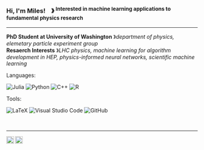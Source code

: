 ### Hi, I'm Miles! &nbsp;&nbsp; &#12299; <sup> Interested in machine learning applications to fundamental physics research <sup/>

----
  
**PhD Student at University of Washington** &#12299;_department of physics, elemetary particle experiment group_
<br/>
**Resaerch Interests** &#12299;_LHC physics, machine learning for algorithm development in HEP, physics-informed neural networks, scientific machine learning_

Languages:
  
![Julia](https://img.shields.io/badge/-Julia-9558B2?style=for-the-badge&logo=julia&logoColor=white)
![Python](https://img.shields.io/badge/python-3670A0?style=for-the-badge&logo=python&logoColor=ffdd54)
![C++](https://img.shields.io/badge/c++-%2300599C.svg?style=for-the-badge&logo=c%2B%2B&logoColor=white)
![R](https://img.shields.io/badge/r-%23276DC3.svg?style=for-the-badge&logo=r&logoColor=white)
&nbsp;&nbsp;&nbsp;
  
Tools:
  
![LaTeX](https://img.shields.io/badge/latex-%23008080.svg?style=for-the-badge&logo=latex&logoColor=white)
![Visual Studio Code](https://img.shields.io/badge/Visual%20Studio%20Code-0078d7.svg?style=for-the-badge&logo=visual-studio-code&logoColor=white)
![GitHub](https://img.shields.io/badge/github-%23121011.svg?style=for-the-badge&logo=github&logoColor=white)
<!---
<img src="https://root-forum.cern.ch/uploads/default/original/2X/3/3fb82b650635bc6d61461f3c47f41786afad4548.png" align="left"  height="23"/>
-->
&nbsp;&nbsp;&nbsp;

----

<a href="https://www.instagram.com/miles.cb/">
  <img align="left" alt="Miles' Instagram" width="20px" src="https://cdn.jsdelivr.net/npm/simple-icons@v3/icons/instagram.svg" />
</a>
<a href="https://www.linkedin.com/in/miles-cochran-branson-b22b721b1/">
  <img align="left" alt="Miles' LinkedIn" width="20px" src="https://cdn.jsdelivr.net/npm/simple-icons@v3/icons/linkedin.svg" />
</a>

<!---
Modeled off of https://github.com/moertel/moertel
-->
